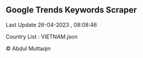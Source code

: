 

## Google Trends Keywords Scraper 
 
Last Update 26-04-2023 , 08:08:46

Country List :
VIETNAM.json



© Abdul Muttaqin 
